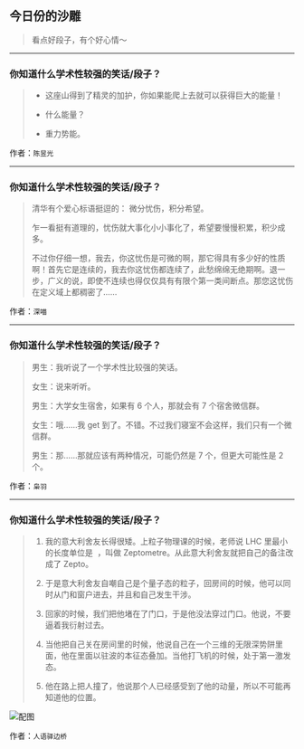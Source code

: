 ## 今日份的沙雕

> 看点好段子，有个好心情～


 
---

### 你知道什么学术性较强的笑话/段子？

> - 这座山得到了精灵的加护，你如果能爬上去就可以获得巨大的能量！
> 
> - 什么能量？
> 
> - 重力势能。


作者：`陈昱光`

---

### 你知道什么学术性较强的笑话/段子？

> 清华有个爱心标语挺逗的： 微分忧伤，积分希望。
> 
> 乍一看挺有道理的，忧伤就大事化小小事化了，希望要慢慢积累，积少成多。
> 
> 不过你仔细一想，我去，你这忧伤是可微的啊，那它得具有多少好的性质啊！首先它是连续的，我去你这忧伤都连续了，此愁绵绵无绝期啊。退一步，广义的说，即使不连续也得仅仅具有有限个第一类间断点。那您这忧伤在定义域上都稠密了……


作者：`深喵`

---

### 你知道什么学术性较强的笑话/段子？

> 男生：我听说了一个学术性比较强的笑话。
> 
> 女生：说来听听。
> 
> 男生：大学女生宿舍，如果有 6 个人，那就会有 7 个宿舍微信群。
> 
> 女生：哦……我 get 到了。不错。不过我们寝室不会这样，我们只有一个微信群。
> 
> 男生：那……那就应该有两种情况，可能仍然是 7 个，但更大可能性是 2 个。


作者：`枭羽`

---

### 你知道什么学术性较强的笑话/段子？

> 1. 我的意大利舍友长得很矮。上粒子物理课的时候，老师说 LHC 里最小的长度单位是  ，叫做 Zeptometre。从此意大利舍友就把自己的备注改成了 Zepto。
> 
> 2. 于是意大利舍友自嘲自己是个量子态的粒子，回房间的时候，他可以同时从门和窗户进去，并且和自己发生干涉。
> 
> 3. 回家的时候，我们把他堵在了门口，于是他没法穿过门口。他说，不要逼着我衍射过去。
> 
> 4. 当他把自己关在房间里的时候，他说自己在一个三维的无限深势阱里面，他在里面以驻波的本征态叠加。当他打飞机的时候，处于第一激发态。
> 
> 5. 他在路上把人撞了，他说那个人已经感受到了他的动量，所以不可能再知道他的位置。



![配图](http://www.zhihu.com/equation?tex=10%5E%7B-21%7D+m)


作者：`人语驿边桥`